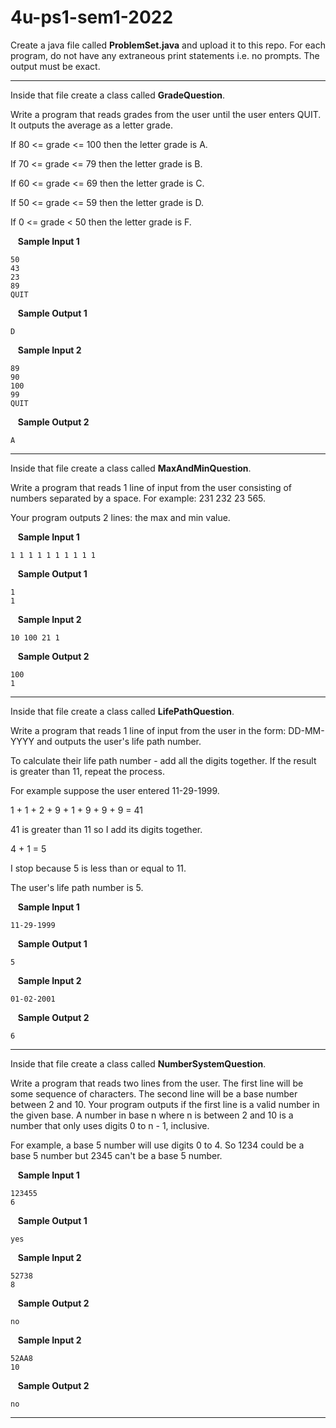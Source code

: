 # 4u-ps1-sem1-2022

Create a java file called **ProblemSet.java** and upload it to this repo. For each program, do not have any extraneous print statements i.e. no prompts. The output must be exact.

---

Inside that file create a class called **GradeQuestion**.

Write a program that reads grades from the user until the user enters QUIT. It outputs the average as a letter grade.

If 80 <= grade <= 100 then the letter grade is A.

If 70 <= grade <= 79 then the letter grade is B.

If 60 <= grade <= 69 then the letter grade is C.

If 50 <= grade <= 59 then the letter grade is D.

If 0 <= grade < 50 then the letter grade is F.

&nbsp;&nbsp; **Sample Input 1**

    50
    43
    23
    89
    QUIT

&nbsp;&nbsp; **Sample Output 1**

    D

&nbsp;&nbsp; **Sample Input 2**
    
    89
    90
    100
    99
    QUIT

&nbsp;&nbsp; **Sample Output 2**

    A
   
---

Inside that file create a class called **MaxAndMinQuestion**.

Write a program that reads 1 line of input from the user consisting of numbers separated by a space. For example: 231 232 23 565.

Your program outputs 2 lines: the max and min value.

&nbsp;&nbsp; **Sample Input 1**

    1 1 1 1 1 1 1 1 1 1

&nbsp;&nbsp; **Sample Output 1**

    1
    1

&nbsp;&nbsp; **Sample Input 2**

    10 100 21 1

&nbsp;&nbsp; **Sample Output 2**

    100
    1

---

Inside that file create a class called **LifePathQuestion**.

Write a program that reads 1 line of input from the user in the form: DD-MM-YYYY and outputs the user's life path number.

To calculate their life path number - add all the digits together. If the result is greater than 11, repeat the process.

For example suppose the user entered 11-29-1999.

1 + 1 + 2 + 9 + 1 + 9 + 9 + 9 = 41

41 is greater than 11 so I add its digits together.

4 + 1 = 5

I stop because 5 is less than or equal to 11.

The user's life path number is 5.

&nbsp;&nbsp; **Sample Input 1**

    11-29-1999

&nbsp;&nbsp; **Sample Output 1**

    5

&nbsp;&nbsp; **Sample Input 2**

    01-02-2001

&nbsp;&nbsp; **Sample Output 2**

    6
    
---

Inside that file create a class called **NumberSystemQuestion**.

Write a program that reads two lines from the user. The first line will be some sequence of characters. The second line will be a base number between 2 and 10. Your program outputs if the first line is a valid number in the given base. A number in base n where n is between 2 and 10 is a number that only uses digits 0 to n - 1, inclusive.

For example, a base 5 number will use digits 0 to 4. So 1234 could be a base 5 number but 2345 can't be a base 5 number.

&nbsp;&nbsp; **Sample Input 1**

    123455
    6

&nbsp;&nbsp; **Sample Output 1**

    yes
    
&nbsp;&nbsp; **Sample Input 2**

    52738
    8

&nbsp;&nbsp; **Sample Output 2**

    no
    
&nbsp;&nbsp; **Sample Input 2**

    52AA8
    10

&nbsp;&nbsp; **Sample Output 2**

    no
    
---

